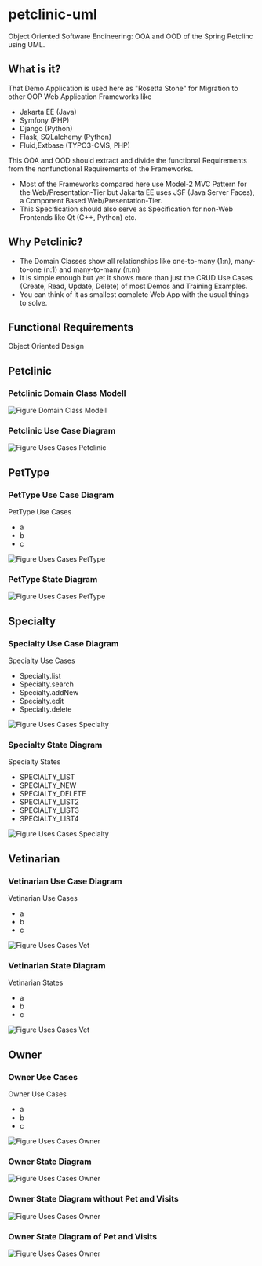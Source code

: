 # petclinic-uml

Object Oriented Software Endineering: OOA and OOD of the Spring Petclinc using UML. 

## What is it?

That Demo Application is used here as "Rosetta Stone" for Migration to other OOP Web Application Frameworks like 

* Jakarta EE (Java)
* Symfony (PHP)
* Django (Python) 
* Flask, SQLalchemy (Python)
* Fluid,Extbase (TYPO3-CMS, PHP)

This OOA and OOD should extract and divide the functional Requirements from the nonfunctional Requirements 
of the Frameworks.

* Most of the Frameworks compared here use Model-2 MVC Pattern for the Web/Presentation-Tier 
but Jakarta EE uses JSF (Java Server Faces), a Component Based Web/Presentation-Tier.
* This Specification should also serve as Specification for non-Web Frontends like Qt (C++, Python) etc.

## Why Petclinic? 

* The Domain Classes show all relationships like one-to-many (1:n), many-to-one (n:1) and many-to-many (n:m)
* It is simple enough but yet it shows more than just the CRUD Use Cases (Create, Read, Update, Delete) of most Demos and Training Examples. 
* You can think of it as smallest complete Web App with the usual things to solve. 

## Functional Requirements 

Object Oriented Design

## Petclinic

### Petclinic Domain Class Modell
![Figure Domain Class Modell](uml/Domain_Class_Modell-Petclinic_Domain_Class_Modell.png)

### Petclinic Use Case Diagram

![Figure Uses Cases Petclinic](uml/Use_Cases-Petclinic_Use_Case_Diagram.png)

## PetType 

### PetType Use Case Diagram

PetType Use Cases
* a
* b
* c

![Figure Uses Cases PetType](uml/pettype/PetType__UseCases-PetType_Use_Case_Diagram.png)
### PetType State Diagram
![Figure Uses Cases PetType](uml/pettype/PetType__StateEngine-PetType_State_Diagram.png)


## Specialty

### Specialty Use Case Diagram

Specialty Use Cases
* Specialty.list
* Specialty.search
* Specialty.addNew
* Specialty.edit
* Specialty.delete

![Figure Uses Cases Specialty](uml/specialty/Specialty__UseCases-Specialty_Use_Case_Diagram.png)

### Specialty State Diagram

Specialty States 
* SPECIALTY_LIST
* SPECIALTY_NEW
* SPECIALTY_DELETE
* SPECIALTY_LIST2
* SPECIALTY_LIST3
* SPECIALTY_LIST4

![Figure Uses Cases Specialty](uml/specialty/Specialty__StateEngine-Specialty_State_Diagram.png)


## Vetinarian

### Vetinarian Use Case Diagram

Vetinarian Use Cases
* a
* b
* c

![Figure Uses Cases Vet](uml/vet/Vet__UseCases-Vetinarian_Use_Case_Diagram.png)

### Vetinarian State Diagram

Vetinarian States
* a
* b
* c

![Figure Uses Cases Vet](uml/vet/Vet__StateEngine-Vetinarian_State_Diagram.png)


## Owner

### Owner Use Cases

Owner Use Cases
* a
* b
* c

![Figure Uses Cases Owner](uml/owner/Owner__UseCases-Owner_Use_Case_Diagram.png)
### Owner State Diagram
![Figure Uses Cases Owner](uml/owner/Owner__StateEngine-Owner_State_Diagram.png)
### Owner State Diagram without Pet and Visits
![Figure Uses Cases Owner](uml/owner/Owner__StateEngine__without_details-Owner_State_Diagram_without_Pet_and_Visits.png)
### Owner State Diagram of Pet and Visits
![Figure Uses Cases Owner](uml/owner/Owner__StateEngine__details-Owner_State_Diagram_of_Pet_and_Visits.png)